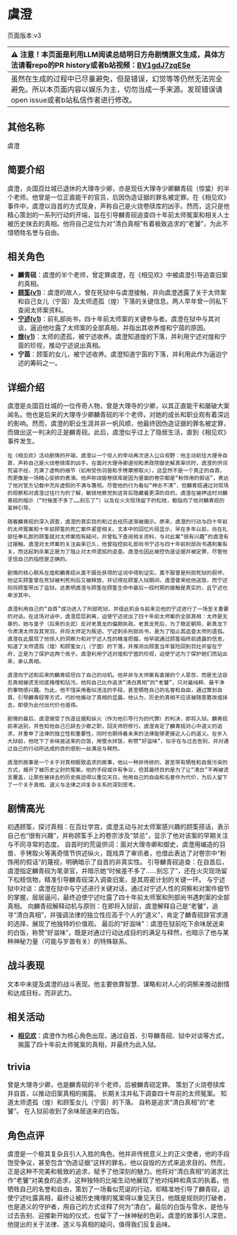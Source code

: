 # 虞澄
页面版本:v3
 

| :warning: 注意！本页面是利用LLM阅读总结明日方舟剧情原文生成，具体方法请看repo的PR history或者b站视频：[BV1gdJ7zqESe](https://www.bilibili.com/video/BV1gdJ7zqESe/)         |
|:----------------------------|
| 虽然在生成的过程中已尽量避免，但是错误，幻觉等等仍然无法完全避免。所以本页面内容以娱乐为主，切勿当成一手来源。发现错误请open issue或者b站私信作者进行修改。|



## 其他名称
虞澄
## 简要介绍
虞澄，炎国百灶城已退休的大理寺少卿，亦是现任大理寺少卿麟青砚（惊蛰）的半个老师。他曾是一位正直能干的官员，后因伪造证据的罪名被定罪。在《相见欢》事件中，虞澄以自首的方式现身，声称自己是火烧卷牍库的凶手。然而，这只是他精心策划的一系列行动的开端，旨在引导麟青砚追查四十年前太师冤案和相关人士被历史抹去的真相。他将自己定位为对“清白真相”有着极致追求的“老饕”，为此不惜牺牲名誉与自由。
## 相关角色
-   **麟青砚**：虞澄的半个老师，曾定罪虞澄，在《相见欢》中被虞澄引导追查旧案的真相。
-   **[顾筌](extended_char_gu_quan.md)([v1](../chars/extended_char_gu_quan.md))**：虞澄的故人，曾在死狱中与虞澄接触，并向虞澄透露了关于太师案和自己女儿（宁茵）及太师遗孤（煌）下落的关键信息。两人早年曾一同私下查阅太师案资料。
-   **[宁述](extended_char_ning_shu.md)([v1](../chars/extended_char_ning_shu.md))**：前礼部尚书，四十年前太师案的关键参与者。虞澄在狱中与其对谈，逼迫他吐露了太师案的全部真相，并指出其收养煌和宁茵的原因。
-   **[煌](char_017_huang.md)([v1](../chars/char_017_huang.md))**：太师的遗孤，被宁述收养。虞澄知道煌的下落，并利用宁述对煌和宁茵的珍视，推动宁述说出真相。
-   **宁茵**：顾筌的女儿，被宁述收养。虞澄知道宁茵的下落，并利用此作为逼迫宁述的筹码之一。
## 详细介绍
虞澄是炎国百灶城的一位传奇人物，曾是大理寺的少卿，以其正直能干和屡破大案闻名。他也是后来的大理寺少卿麟青砚的半个老师，对她的成长和职业观有着深远的影响。然而，虞澄的职业生涯并非一帆风顺，他最终因伪造证据的罪名被定罪，而做出这一判决的正是麟青砚。此后，虞澄似乎过上了隐居生活，直到《相见欢》事件发生。

    在《相见欢》活动剧情的开端，虞澄以一个惊人的举动再次进入公众视野：他主动前往大理寺自首，声称自己是火烧卷牍库的凶手。在面对大理寺卿谌彻和肃政院御史解真审讯时，虞澄的供词荒诞不经，充满了虚构的细节（如用受伤羽兽和手铐摩擦取火），这显然不是一个真正的自首，而更像是一场精心安排的表演。他声称烧毁卷牍库是因为里面的卷宗都是“粉饰用的假话”，表达了他对官方记载中充斥虚假的不满与蔑视。尽管他的行为看似“神志不清”，但麟青砚通过对现场的观察和对虞澄过往行为的了解，敏锐地察觉到这背后隐藏着更深的目的。虞澄在被押送时对麟青砚的暗示（“时候差不多了……别忘了”）以及在火灾现场留下的松枝，都指向了他对麟青砚的某种引导。

    随着麟青砚的深入调查，虞澄的真实目的和过去经历逐渐被揭示。原来，虞澄的行动与四十年前的太师冤案和十年前顾筌的死亡案件紧密相关。文本中的回忆片段显示，早在多年以前，尚在礼部任奉礼郎的顾筌就对太师案抱有疑问，并曾私下查阅相关资料，与对此案“很有兴趣”的虞澄有过接触。虞澄对太师案的关注由来已久，他曾指控前礼部尚书宁述与四十年前刑部尚书遇刺案有关，而这起刺杀案正是为了阻止对太师遗孤的追查。虞澄也因此被控伪造证据并被定罪，尽管他坚信自己的指控是正确的。

    剧情的核心联系在煌和麟青砚从莫不服处获得的证词中得到证实。莫不服曾是刑部死狱的厨师，他证实顾筌曾在死狱被判死刑后又被释放，并记得在顾筌入狱期间，虞澄曾来给他送饭，而宁述则将顾筌带出了监狱。这表明虞澄与顾筌在顾筌生命中最后一段时期的接触是真实的，且宁述也牵涉其中。

    虞澄利用自己的“自首”成功进入了刑部死狱，并借此机会与前来见他的宁述进行了一场至关重要的对谈。在这场对话中，虞澄层层剥离，迫使宁述说出了四十年前太师案的全部真相：太师是无辜的，她与皇子（后来的炎武）反对老真龙的偏颇执政。老真龙死后，为了稳定朝局，新真龙下令肃清太师及其党羽，并将太师定为叛逆。宁述刺杀刑部尚书，是为了阻止其追查太师的遗孤。虞澄在此展现了他惊人的洞察力和对宁述人性的精准把握，他早就通过顾筌临终前透露的信息，知道了太师遗孤（煌）和顾筌女儿（宁茵）的下落，并推测出顾筌当年冒险回到百灶并留在宁府，正是为了保护这两个孩子。虞澄利用宁述对煌和宁茵的珍视，迫使宁述为了保护她们而站出来，承认真相。

    虞澄向宁述和后来的麟青砚坦白了自己的动机。他并非与太师案有直接的个人恩怨，而是无法容忍真相被谎言彻底掩埋和玷污。他将自己比作追求“清白真相”的“老饕”，只对最纯粹、最干净的事物感兴趣。为此，他不惜采用看似违法的手段，甚至牺牲自己的名誉和自由，通过策划自首、引导麟青砚等方式，巧妙地推动了真相的显露。他认为，历史的真相不应该被随意篡改或抹去，即使为此付出代价也值得。

    剧情的最后，虞澄接受了伪造证据和纵火（作为他引导行为的代罪）的判决，即将入狱。麟青砚前来送别，并告知他自己已辞去少卿之职，回天师府修行。虞澄肯定了麟青砚对心中道义的追求，并重申了法律的独立性和重要性，同时也期待着未来的法律能够更接近人心的道义。在步入大狱前，他吃下了余味居送来的白饭，用雪水拌饭，称赞“好滋味”，似乎在与过去告别，并对通过自己的行动所达成的目的感到一丝满足与释然。

    虞澄的故事是一个关于对真相极致追求的故事，他以一种非传统的、甚至带有牺牲和自我污染的方式，揭开了被历史尘封的冤案。他的手段或许有争议，但其最终目的是为了让“清白”不再被谎言覆盖，让那些被抹去的历史痕迹得以重见天日。他用自己的自由和名誉作为代价，为后人留下了一个关于真相、道义与法律之间复杂关系的深刻思考。
## 剧情高光
初遇顾筌，探讨真相：在百灶学宫，虞澄主动与对太师案感兴趣的顾筌搭话，表示自己也“很有兴趣”，并称顾筌手上的卷宗涉及“禁忌”，显示了他对该案的早期关注与不同寻常的态度。
    自首时的荒诞供词：面对大理寺卿和御史，虞澄用编造的羽兽、手铐取火等离奇情节供述纵火，既戏弄了审讯者，也借此表达了对卷宗中“粉饰用的假话”的蔑视，明确暗示了自首的非真实性。
    引导麟青砚追查：在自首后，虞澄指定麟青砚为笔录官，并暗示她“时候差不多了……别忘了”，还在火灾现场留下松枝信物，精准引导麟青砚深入调查旧案，是其周密计划的关键一环。
    与宁述狱中对谈：虞澄在狱中与宁述进行关键对话，通过对宁述人性的洞察和对案件细节的掌握，层层逼问，最终迫使宁述吐露了四十年前太师案和刑部尚书遇刺案的全部真相。
    向麟青砚解释动机与原则：在即将入狱前，虞澄解释自己是“老饕”，追寻“清白真相”，并强调法律的独立性应高于个人的“道义”，肯定了麟青砚辞官求道的选择，展现了他独特的价值观。
    最后的“好滋味”：虞澄在狱前吃下余味居送来的白饭，称赞“好滋味”，既是对通过行动达成目的的满足与释然，也暗示了他与某种神秘力量（可能与岁兽有关）的特殊联系。
## 战斗表现
文本中未提及虞澄的战斗表现。他主要依靠智慧、谋略和对人心的洞察来推动剧情和达成目标，而非武力。
## 相关活动
-   **[相见欢](../stories/act40side.md)**：虞澄作为核心角色出现，通过自首、引导麟青砚、狱中对谈等方式，揭露了四十年前太师冤案的真相，并最终为此入狱。
## trivia
曾是大理寺少卿，也是麟青砚的半个老师，后被麟青砚定罪。
    策划了火烧卷牍库并自首，以推动旧案真相的揭露。
    长期关注并私下调查四十年前的太师冤案。
    知道太师遗孤（煌）和顾筌女儿（宁茵）的下落。
    自称是追求“清白真相”的“老饕”。
    在入狱前收到了余味居送来的白饭。
## 角色点评
虞澄是一个极其复杂且引人入胜的角色。他并非传统意义上的正义使者，他的手段饱受争议，甚至包含“伪造证据”这样的罪名，他以自毁的方式来追求目的。然而，正是这种不完美和极致的追求，赋予了他深刻的魅力。他将对“清白真相”的渴求比作“老饕”对美食的追求，这种独特的比喻生动地展现了他对纯粹和真实的执着。他牺牲自己的名誉和自由，策划了一场看似荒诞的行动，却精准地引导了麟青砚，迫使宁述吐露真相，最终让被历史掩埋的冤案得以重见天日。他既是规则的打破者，也是道义的守护者，用自己的方式诠释了何为“清白”。最后的白饭与雪水，是他与过去告别、迎接新开始的仪式，也留下了一抹神秘的色彩。虞澄的故事引人深思，他提出的关于法律、道义与真相的疑问，值得我们反复品味。